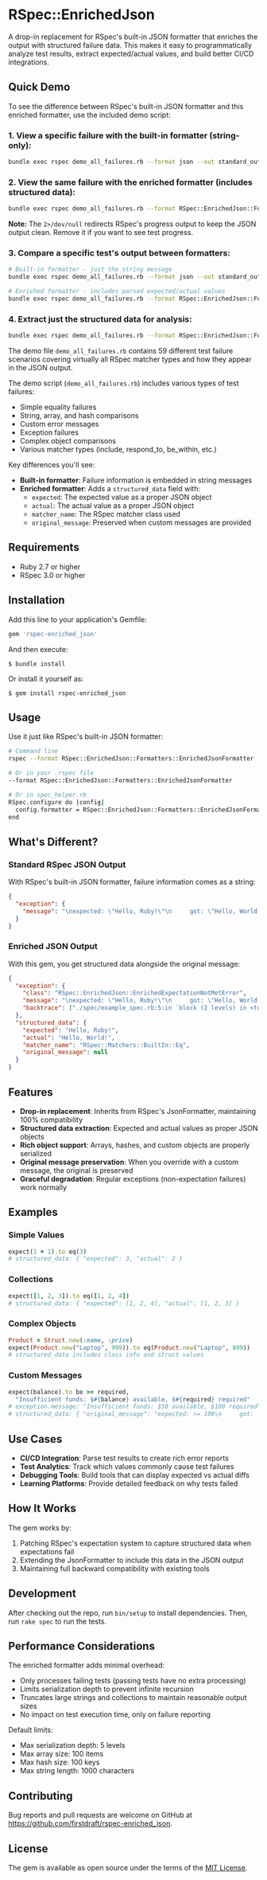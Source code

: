 # RSpec::EnrichedJson

A drop-in replacement for RSpec's built-in JSON formatter that enriches the output with structured failure data. This makes it easy to programmatically analyze test results, extract expected/actual values, and build better CI/CD integrations.

## Quick Demo

To see the difference between RSpec's built-in JSON formatter and this enriched formatter, use the included demo script:

### 1. View a specific failure with the built-in formatter (string-only):
```bash
bundle exec rspec demo_all_failures.rb --format json --out standard_output.json 2>/dev/null && jq '.examples[] | select(.status == "failed") | {description, exception}' standard_output.json | head -20
```

### 2. View the same failure with the enriched formatter (includes structured data):
```bash
bundle exec rspec demo_all_failures.rb --format RSpec::EnrichedJson::Formatters::EnrichedJsonFormatter --out enriched_output.json -r ./lib/rspec/enriched_json 2>/dev/null && jq '.examples[] | select(.status == "failed") | {description, exception, structured_data}' enriched_output.json | head -30
```

**Note:** The `2>/dev/null` redirects RSpec's progress output to keep the JSON output clean. Remove it if you want to see test progress.

### 3. Compare a specific test's output between formatters:
```bash
# Built-in formatter - just the string message
bundle exec rspec demo_all_failures.rb --format json --out standard_output.json 2>/dev/null && jq '.examples[] | select(.description == "fails with string comparison")' standard_output.json
```

```bash
# Enriched formatter - includes parsed expected/actual values
bundle exec rspec demo_all_failures.rb --format RSpec::EnrichedJson::Formatters::EnrichedJsonFormatter --out enriched_output.json -r ./lib/rspec/enriched_json 2>/dev/null && jq '.examples[] | select(.description == "fails with string comparison")' enriched_output.json
```

### 4. Extract just the structured data for analysis:
```bash
bundle exec rspec demo_all_failures.rb --format RSpec::EnrichedJson::Formatters::EnrichedJsonFormatter --out enriched_output.json -r ./lib/rspec/enriched_json 2>/dev/null && jq '.examples[] | select(.status == "failed") | {test: .description, expected: .structured_data.expected, actual: .structured_data.actual}' enriched_output.json
```

The demo file `demo_all_failures.rb` contains 59 different test failure scenarios covering virtually all RSpec matcher types and how they appear in the JSON output.

The demo script (`demo_all_failures.rb`) includes various types of test failures:
- Simple equality failures
- String, array, and hash comparisons
- Custom error messages
- Exception failures
- Complex object comparisons
- Various matcher types (include, respond_to, be_within, etc.)

Key differences you'll see:
- **Built-in formatter**: Failure information is embedded in string messages
- **Enriched formatter**: Adds a `structured_data` field with:
  - `expected`: The expected value as a proper JSON object
  - `actual`: The actual value as a proper JSON object
  - `matcher_name`: The RSpec matcher class used
  - `original_message`: Preserved when custom messages are provided

## Requirements

- Ruby 2.7 or higher
- RSpec 3.0 or higher

## Installation

Add this line to your application's Gemfile:

```ruby
gem 'rspec-enriched_json'
```

And then execute:

    $ bundle install

Or install it yourself as:

    $ gem install rspec-enriched_json

## Usage

Use it just like RSpec's built-in JSON formatter:

```bash
# Command line
rspec --format RSpec::EnrichedJson::Formatters::EnrichedJsonFormatter

# Or in your .rspec file
--format RSpec::EnrichedJson::Formatters::EnrichedJsonFormatter

# Or in spec_helper.rb
RSpec.configure do |config|
  config.formatter = RSpec::EnrichedJson::Formatters::EnrichedJsonFormatter
end
```

## What's Different?

### Standard RSpec JSON Output

With RSpec's built-in JSON formatter, failure information comes as a string:

```json
{
  "exception": {
    "message": "\nexpected: \"Hello, Ruby!\"\n     got: \"Hello, World!\"\n\n(compared using ==)\n"
  }
}
```

### Enriched JSON Output

With this gem, you get structured data alongside the original message:

```json
{
  "exception": {
    "class": "RSpec::EnrichedJson::EnrichedExpectationNotMetError",
    "message": "\nexpected: \"Hello, Ruby!\"\n     got: \"Hello, World!\"\n\n(compared using ==)\n",
    "backtrace": ["./spec/example_spec.rb:5:in `block (2 levels) in <top (required)>'"]
  },
  "structured_data": {
    "expected": "Hello, Ruby!",
    "actual": "Hello, World!",
    "matcher_name": "RSpec::Matchers::BuiltIn::Eq",
    "original_message": null
  }
}
```

## Features

- **Drop-in replacement**: Inherits from RSpec's JsonFormatter, maintaining 100% compatibility
- **Structured data extraction**: Expected and actual values as proper JSON objects
- **Rich object support**: Arrays, hashes, and custom objects are properly serialized
- **Original message preservation**: When you override with a custom message, the original is preserved
- **Graceful degradation**: Regular exceptions (non-expectation failures) work normally

## Examples

### Simple Values
```ruby
expect(1 + 1).to eq(3)
# structured_data: { "expected": 3, "actual": 2 }
```

### Collections
```ruby
expect([1, 2, 3]).to eq([1, 2, 4])
# structured_data: { "expected": [1, 2, 4], "actual": [1, 2, 3] }
```

### Complex Objects
```ruby
Product = Struct.new(:name, :price)
expect(Product.new("Laptop", 999)).to eq(Product.new("Laptop", 899))
# structured_data includes class info and struct values
```

### Custom Messages
```ruby
expect(balance).to be >= required,
  "Insufficient funds: $#{balance} available, $#{required} required"
# exception.message: "Insufficient funds: $50 available, $100 required"
# structured_data: { "original_message": "expected: >= 100\n     got:    50" }
```

## Use Cases

- **CI/CD Integration**: Parse test results to create rich error reports
- **Test Analytics**: Track which values commonly cause test failures  
- **Debugging Tools**: Build tools that can display expected vs actual diffs
- **Learning Platforms**: Provide detailed feedback on why tests failed

## How It Works

The gem works by:

1. Patching RSpec's expectation system to capture structured data when expectations fail
2. Extending the JsonFormatter to include this data in the JSON output
3. Maintaining full backward compatibility with existing tools

## Development

After checking out the repo, run `bin/setup` to install dependencies. Then, run `rake spec` to run the tests.

## Performance Considerations

The enriched formatter adds minimal overhead:
- Only processes failing tests (passing tests have no extra processing)
- Limits serialization depth to prevent infinite recursion
- Truncates large strings and collections to maintain reasonable output sizes
- No impact on test execution time, only on failure reporting

Default limits:
- Max serialization depth: 5 levels
- Max array size: 100 items
- Max hash size: 100 keys
- Max string length: 1000 characters

## Contributing

Bug reports and pull requests are welcome on GitHub at https://github.com/firstdraft/rspec-enriched_json.

## License

The gem is available as open source under the terms of the [MIT License](https://opensource.org/licenses/MIT).
